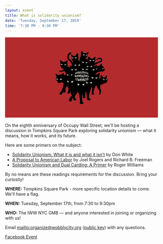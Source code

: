 ```yaml
---
layout: event
title: What is solidarity unionism?
date: 'Tuesday, September 17, 2019'
time: '7:30 PM - 9:30 PM'
---
```

![](/assets/uploads/solidarity-unionism.png)

On the eighth anniversary of Occupy Wall Street, we'll be hosting a discussion in Tompkins Square Park exploring solidarity unionism — what it means, how it works, and its future.

Here are some primers on the subject:

* [Solidarity Unionism: What it is and what it isn't](http://organizing.work/2018/09/solidarity-unionism-what-it-is-and-what-it-isnt/) by Don White
* [A Proposal to American Labor](https://www.thenation.com/article/proposal-american-labor/) by Joel Rogers and Richard B. Freeman
* [Solidarity Unionism and Dual Carding: A Primer](https://www.iww.org/about/solidarityunionism/SolidarityUnionismandDualCardingAPrimer) by Roger Williams

By no means are these readings requirements for the discussion. Bring your curiosity!

**WHERE:** Tompkins Square Park - more specific location details to come. We'll have a flag.

**WHEN:** Tuesday, September 17th, from 7:30 to 9:30pm

**WHO:** The IWW NYC GMB — and anyone interested in joining or organizing with us!

Email <mailto:organize@wobblycity.org> ([public key](/assets/keys/publickey.organize@wobblycity.org.asc)) with any questions.

[Facebook Event](https://www.facebook.com/events/366012474317678/)
